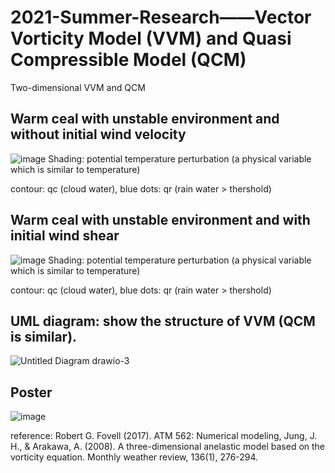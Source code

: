 # 2021-Summer-Research——Vector Vorticity Model (VVM) and Quasi Compressible Model (QCM)
Two-dimensional VVM and QCM

## Warm ceal with unstable environment and without initial wind velocity
![image](https://github.com/Aaron-Hsieh-0129/2021-Summer-Research/blob/main/vvm2d/result/EX2.gif) 
Shading: potential temperature perturbation (a physical variable which is similar to temperature)

contour: qc (cloud water), blue dots: qr (rain water > thershold)

## Warm ceal with unstable environment and with initial wind shear
![image](https://github.com/Aaron-Hsieh-0129/2021-Summer-Research/blob/main/vvm2d/result/EX3.gif) 
Shading: potential temperature perturbation (a physical variable which is similar to temperature)

contour: qc (cloud water), blue dots: qr (rain water > thershold)

## UML diagram: show the structure of VVM (QCM is similar).
![Untitled Diagram drawio-3](https://user-images.githubusercontent.com/59785770/133662562-ca59eafb-3228-405c-a20c-511c5e1d773b.png)

## Poster
![image](https://github.com/Aaron-Hsieh-0129/2021-Summer-Research/blob/main/Poster.jpg)

reference: Robert G. Fovell (2017). ATM 562: Numerical modeling, Jung, J. H., & Arakawa, A. (2008). A three-dimensional anelastic model based on the vorticity equation. Monthly weather review, 136(1), 276-294.
